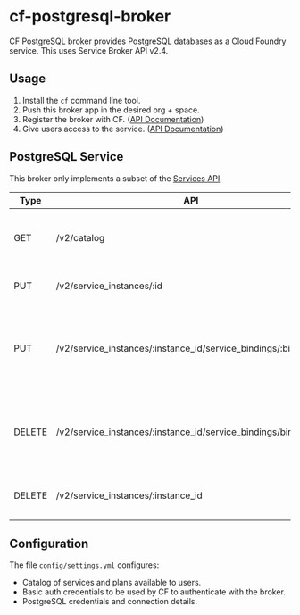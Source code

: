 # cf-postgresql-broker
CF PostgreSQL broker provides PostgreSQL databases as a Cloud Foundry service. This uses Service Broker API v2.4.

## Usage

1. Install the `cf` command line tool.
2. Push this broker app in the desired org + space.
3. Register the broker with CF. ([API Documentation](http://docs.cloudfoundry.org/services/managing-service-brokers.html))
4. Give users access to the service. ([API Documentation](http://docs.cloudfoundry.org/services/access-control.html#enable-access))

## PostgreSQL Service

This broker only implements a subset of the [Services API](http://docs.cloudfoundry.org/services/api.html).

Type|API | Result |
----|--- | :----- |
GET|/v2/catalog | Advertises the service and its plans offered in CF marketplace. |
PUT|/v2/service_instances/:id | Creates a database `d-id`. |
PUT|/v2/service_instances/:instance_id/service_bindings/:binding_id | Creates a user `u-binding_id` and grants him privileges on database `d-instance_id`
DELETE|/v2/service_instances/:instance_id/service_bindings/binding_id | DELETES the user `u-binding_id` and all objects owned by him.
DELETE|/v2/service_instances/:instance_id | DELETES the database `d-instance_id`.

## Configuration
The file `config/settings.yml` configures:

* Catalog of services and plans available to users.
* Basic auth credentials to be used by CF to authenticate with the broker.
* PostgreSQL credentials and connection details.
